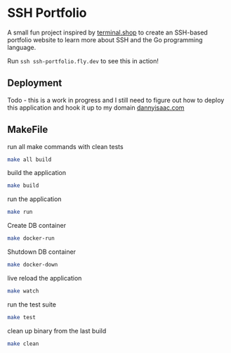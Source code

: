 # SSH Portfolio

A small fun project inspired by [terminal.shop](https://www.terminal.shop/) to create an SSH-based portfolio website to learn more about SSH and the Go programming language.

Run `ssh ssh-portfolio.fly.dev` to see this in action!

## Deployment

Todo - this is a work in progress and I still need to figure out how to deploy this application and hook it up to my domain [dannyisaac.com](dannyissac.com)

## MakeFile

run all make commands with clean tests

```bash
make all build
```

build the application

```bash
make build
```

run the application

```bash
make run
```

Create DB container

```bash
make docker-run
```

Shutdown DB container

```bash
make docker-down
```

live reload the application

```bash
make watch
```

run the test suite

```bash
make test
```

clean up binary from the last build

```bash
make clean
```
